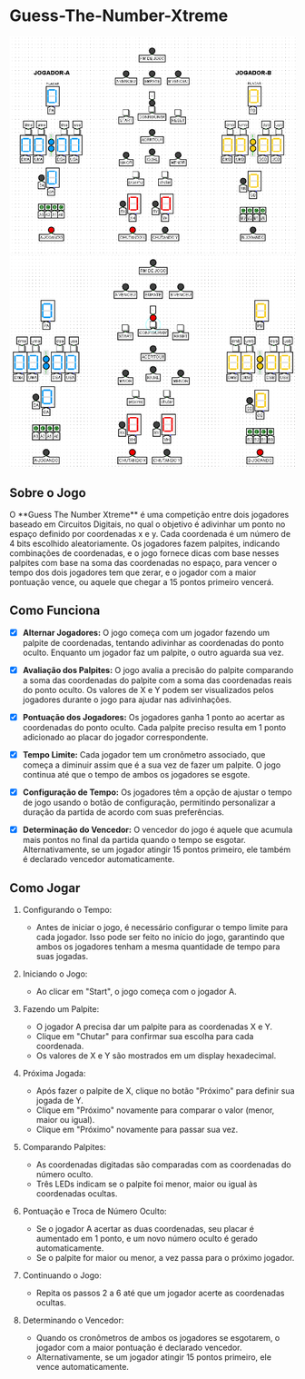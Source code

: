 # Guess-The-Number-Xtreme

<img src="assets/projeto.png" width="700">

<img src="assets/projeto.gif" width="700">

## Sobre o Jogo 

<p>O **Guess The Number Xtreme** é uma competição entre dois jogadores baseado em Circuitos Digitais, no qual o objetivo é adivinhar um ponto no espaço definido por coordenadas x e y. Cada coordenada é um número de 4 bits escolhido aleatoriamente. Os jogadores fazem palpites, indicando combinações de coordenadas, e o jogo fornece dicas com base nesses palpites com base na soma das coordenadas no espaço, para vencer o tempo dos dois jogadores tem que zerar, e o jogador com a maior pontuação vence, ou aquele que chegar a 15 pontos primeiro vencerá.</p>

## Como Funciona

- [x] **Alternar Jogadores:** O jogo começa com um jogador fazendo um palpite de coordenadas, tentando adivinhar as coordenadas do ponto oculto. Enquanto um jogador faz um palpite, o outro aguarda sua vez.

- [x] **Avaliação dos Palpites:** O jogo avalia a precisão do palpite comparando a soma das coordenadas do palpite com a soma das coordenadas reais do ponto oculto. Os valores de X e Y podem ser visualizados pelos jogadores durante o jogo para ajudar nas adivinhações.

- [x] **Pontuação dos Jogadores:** Os jogadores ganha 1 ponto ao acertar as coordenadas do ponto oculto. Cada palpite preciso resulta em 1 ponto adicionado ao placar do jogador correspondente.

- [x] **Tempo Limite:** Cada jogador tem um cronômetro associado, que começa a diminuir assim que é a sua vez de fazer um palpite. O jogo continua até que o tempo de ambos os jogadores se esgote.

- [x] **Configuração de Tempo:** Os jogadores têm a opção de ajustar o tempo de jogo usando o botão de configuração, permitindo personalizar a duração da partida de acordo com suas preferências.

- [x] **Determinação do Vencedor:** O vencedor do jogo é aquele que acumula mais pontos no final da partida quando o tempo se esgotar. Alternativamente, se um jogador atingir 15 pontos primeiro, ele também é declarado vencedor automaticamente.

## Como Jogar

1. Configurando o Tempo:

    - Antes de iniciar o jogo, é necessário configurar o tempo limite para cada jogador. Isso pode ser feito no início do jogo, garantindo que ambos os jogadores tenham a mesma quantidade de tempo para suas jogadas.
      
2. Iniciando o Jogo:

    - Ao clicar em "Start", o jogo começa com o jogador A.
      
3. Fazendo um Palpite:

    - O jogador A precisa dar um palpite para as coordenadas X e Y.
    - Clique em "Chutar" para confirmar sua escolha para cada coordenada.
    - Os valores de X e Y são mostrados em um display hexadecimal.
      
4. Próxima Jogada:

    - Após fazer o palpite de X, clique no botão "Próximo" para definir sua jogada de Y.
    - Clique em "Próximo" novamente para comparar o valor (menor, maior ou igual).
    - Clique em "Próximo" novamente para passar sua vez.
      
5. Comparando Palpites:

    - As coordenadas digitadas são comparadas com as coordenadas do número oculto.
    - Três LEDs indicam se o palpite foi menor, maior ou igual às coordenadas ocultas.
      
6. Pontuação e Troca de Número Oculto:

    - Se o jogador A acertar as duas coordenadas, seu placar é aumentado em 1 ponto, e um novo número oculto é gerado automaticamente.
    - Se o palpite for maior ou menor, a vez passa para o próximo jogador.
      
7. Continuando o Jogo:

    - Repita os passos 2 a 6 até que um jogador acerte as coordenadas ocultas.
  
8. Determinando o Vencedor:

    - Quando os cronômetros de ambos os jogadores se esgotarem, o jogador com a maior pontuação é declarado vencedor.
    - Alternativamente, se um jogador atingir 15 pontos primeiro, ele vence automaticamente.
